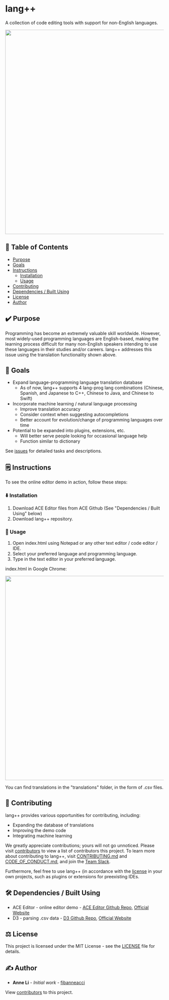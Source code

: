 # lang++
A collection of code editing tools with support for non-English languages.

<img src="https://github.com/fibanneacci/langplusplus/blob/master/assets/demov.gif" width="650">

## 📝 Table of Contents

 * [Purpose](https://github.com/fibanneacci/langplusplus#%EF%B8%8F-purpose)
 * [Goals](https://github.com/fibanneacci/langplusplus#-goals)
 * [Instructions](https://github.com/fibanneacci/langplusplus#%EF%B8%8F-instructions)
    * [Installation](https://github.com/fibanneacci/langplusplus#%EF%B8%8F-installation)
    * [Usage](https://github.com/fibanneacci/langplusplus#-usage)
 * [Contributing](https://github.com/fibanneacci/langplusplus#-contributing)
 * [Dependencies / Built Using](https://github.com/fibanneacci/langplusplus#%EF%B8%8F-dependencies--built-using)
 * [License](https://github.com/fibanneacci/langplusplus#%EF%B8%8F-license)
 * [Author](https://github.com/fibanneacci/langplusplus#%EF%B8%8F-author)

## ✔️ Purpose

Programming has become an extremely valuable skill worldwide. However, most widely-used programming languages are English-based, making the learning process difficult for many non-English speakers intending to use these languages in their studies and/or careers. lang++ addresses this issue using the translation functionality shown above.

## 🥅 Goals

 * Expand language-programming language translation database
    * As of now, lang++ supports 4 lang-prog lang combinations (Chinese, Spanish, and Japanese to C++, Chinese to Java, and Chinese to Swift)
 * Incorporate machine learning / natural language processing
    * Improve translation accuracy
    * Consider context when suggesting autocompletions
    * Better account for evolution/change of programming languages over time
 * Potential to be expanded into plugins, extensions, etc.
    * Will better serve people looking for occasional language help
    * Function similar to dictionary

See [issues](https://github.com/fibanneacci/langplusplus/issues) for detailed tasks and descriptions.

## 🗒️ Instructions

To see the online editor demo in action, follow these steps:

### ⬇️ Installation

1. Download ACE Editor files from ACE Github (See "Dependencies / Built Using" below)
2. Download lang++ repository.

### 🏃 Usage

1. Open index.html using Notepad or any other text editor / code editor / IDE.
2. Select your preferred language and programming language.
3. Type in the text editor in your preferred language.

index.html in Google Chrome:

<img src="https://github.com/fibanneacci/langplusplus/blob/master/assets/demo.png" width="650">

You can find translations in the "translations" folder, in the form of .csv files.

## 👥 Contributing

lang++ provides various opportunities for contributing, including:

 * Expanding the database of translations
 * Improving the demo code
 * Integrating machine learning

We greatly appreciate contributions; yours will not go unnoticed. Please visit [contributors](https://github.com/fibanneacci/langplusplus/contributors) to view a list of contributors this project. To learn more about contributing to lang++, visit [CONTRIBUTING.md](https://github.com/fibanneacci/langplusplus/blob/master/.github/CONTRIBUTING.md) and [CODE_OF_CONDUCT.md](https://github.com/fibanneacci/langplusplus/blob/master/CODE_OF_CONDUCT.md), and join the [Team Slack](https://join.slack.com/t/lang-co/shared_invite/enQtNTUwOTAzNzYwMzc0LWZjZDE5OTg5YzRlZTA0ZTY5YmU3MTJhNzRhOWM2NmM5N2IyNDIzOWZmYmU3NmI1NDMwMjFjNDBjMzAzMzdmNjg).

Furthermore, feel free to use lang++ (in accordance with the [license](https://github.com/fibanneacci/langplusplus/blob/master/LICENSE) in your own projects, such as plugins or extensions for preexisting IDEs.

## 🛠️ Dependencies / Built Using
* ACE Editor - online editor demo - [ACE Editor Github Repo](https://github.com/ajaxorg/ace), [Official Website](https://ace.c9.io)
* D3 - parsing .csv data - [D3 Github Repo](https://github.com/d3/d3), [Official Website](https://d3js.org)

## ⚖️ License
This project is licensed under the MIT License - see the [LICENSE](https://github.com/fibanneacci/langplusplus/blob/master/LICENSE) file for details.

## ✍️ Author
* **Anne Li** - *Initial work* - [fibanneacci](https://github.com/fibanneacci)

View [contributors](https://github.com/fibanneacci/langplusplus/contributors) to this project.
